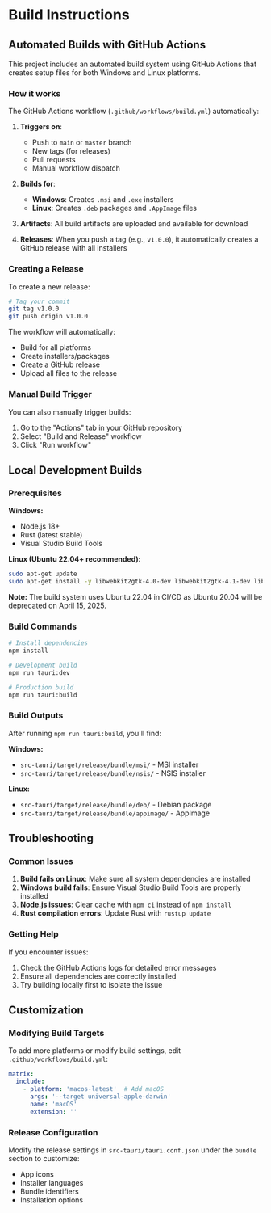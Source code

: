 # Build Instructions

## Automated Builds with GitHub Actions

This project includes an automated build system using GitHub Actions that creates setup files for both Windows and Linux platforms.

### How it works

The GitHub Actions workflow (`.github/workflows/build.yml`) automatically:

1. **Triggers on**:
   - Push to `main` or `master` branch
   - New tags (for releases)
   - Pull requests
   - Manual workflow dispatch

2. **Builds for**:
   - **Windows**: Creates `.msi` and `.exe` installers
   - **Linux**: Creates `.deb` packages and `.AppImage` files

3. **Artifacts**: All build artifacts are uploaded and available for download

4. **Releases**: When you push a tag (e.g., `v1.0.0`), it automatically creates a GitHub release with all installers

### Creating a Release

To create a new release:

```bash
# Tag your commit
git tag v1.0.0
git push origin v1.0.0
```

The workflow will automatically:
- Build for all platforms
- Create installers/packages
- Create a GitHub release
- Upload all files to the release

### Manual Build Trigger

You can also manually trigger builds:
1. Go to the "Actions" tab in your GitHub repository
2. Select "Build and Release" workflow
3. Click "Run workflow"

## Local Development Builds

### Prerequisites

**Windows:**
- Node.js 18+
- Rust (latest stable)
- Visual Studio Build Tools

**Linux (Ubuntu 22.04+ recommended):**
```bash
sudo apt-get update
sudo apt-get install -y libwebkit2gtk-4.0-dev libwebkit2gtk-4.1-dev libappindicator3-dev librsvg2-dev patchelf
```

**Note:** The build system uses Ubuntu 22.04 in CI/CD as Ubuntu 20.04 will be deprecated on April 15, 2025.

### Build Commands

```bash
# Install dependencies
npm install

# Development build
npm run tauri:dev

# Production build
npm run tauri:build
```

### Build Outputs

After running `npm run tauri:build`, you'll find:

**Windows:**
- `src-tauri/target/release/bundle/msi/` - MSI installer
- `src-tauri/target/release/bundle/nsis/` - NSIS installer

**Linux:**
- `src-tauri/target/release/bundle/deb/` - Debian package
- `src-tauri/target/release/bundle/appimage/` - AppImage

## Troubleshooting

### Common Issues

1. **Build fails on Linux**: Make sure all system dependencies are installed
2. **Windows build fails**: Ensure Visual Studio Build Tools are properly installed
3. **Node.js issues**: Clear cache with `npm ci` instead of `npm install`
4. **Rust compilation errors**: Update Rust with `rustup update`

### Getting Help

If you encounter issues:
1. Check the GitHub Actions logs for detailed error messages
2. Ensure all dependencies are correctly installed
3. Try building locally first to isolate the issue

## Customization

### Modifying Build Targets

To add more platforms or modify build settings, edit `.github/workflows/build.yml`:

```yaml
matrix:
  include:
    - platform: 'macos-latest'  # Add macOS
      args: '--target universal-apple-darwin'
      name: 'macOS'
      extension: ''
```

### Release Configuration

Modify the release settings in `src-tauri/tauri.conf.json` under the `bundle` section to customize:
- App icons
- Installer languages
- Bundle identifiers
- Installation options